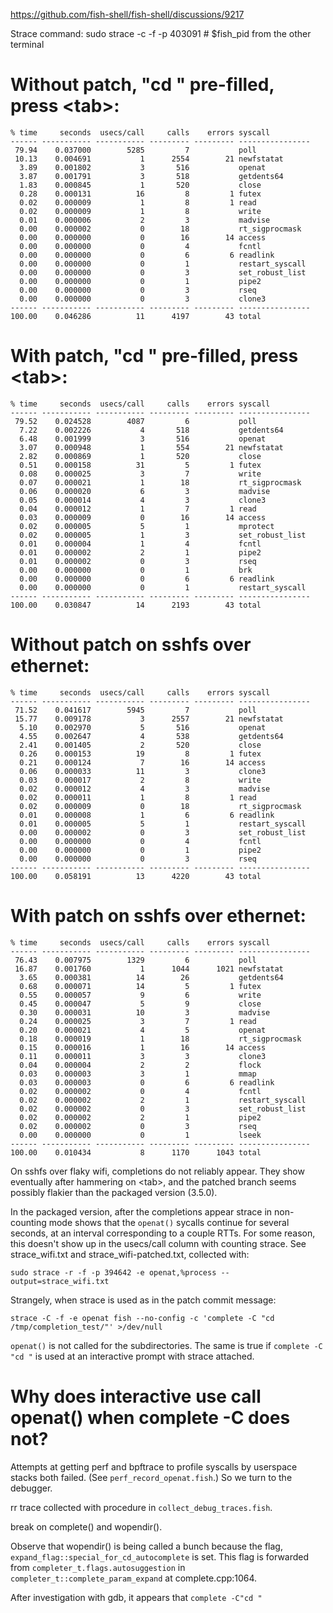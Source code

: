 https://github.com/fish-shell/fish-shell/discussions/9217

Strace command:
    sudo strace -c -f -p 403091 # $fish_pid from the other terminal

# Without patch, "cd " pre-filled, press \<tab\>:

```
% time     seconds  usecs/call     calls    errors syscall
------ ----------- ----------- --------- --------- ----------------
 79.94    0.037000        5285         7           poll
 10.13    0.004691           1      2554        21 newfstatat
  3.89    0.001802           3       516           openat
  3.87    0.001791           3       518           getdents64
  1.83    0.000845           1       520           close
  0.28    0.000131          16         8         1 futex
  0.02    0.000009           1         8         1 read
  0.02    0.000009           1         8           write
  0.01    0.000006           2         3           madvise
  0.00    0.000002           0        18           rt_sigprocmask
  0.00    0.000000           0        16        14 access
  0.00    0.000000           0         4           fcntl
  0.00    0.000000           0         6         6 readlink
  0.00    0.000000           0         1           restart_syscall
  0.00    0.000000           0         3           set_robust_list
  0.00    0.000000           0         1           pipe2
  0.00    0.000000           0         3           rseq
  0.00    0.000000           0         3           clone3
------ ----------- ----------- --------- --------- ----------------
100.00    0.046286          11      4197        43 total
```

# With patch, "cd " pre-filled, press \<tab\>:

```
% time     seconds  usecs/call     calls    errors syscall
------ ----------- ----------- --------- --------- ----------------
 79.52    0.024528        4087         6           poll
  7.22    0.002226           4       518           getdents64
  6.48    0.001999           3       516           openat
  3.07    0.000948           1       554        21 newfstatat
  2.82    0.000869           1       520           close
  0.51    0.000158          31         5         1 futex
  0.08    0.000025           3         7           write
  0.07    0.000021           1        18           rt_sigprocmask
  0.06    0.000020           6         3           madvise
  0.05    0.000014           4         3           clone3
  0.04    0.000012           1         7         1 read
  0.03    0.000009           0        16        14 access
  0.02    0.000005           5         1           mprotect
  0.02    0.000005           1         3           set_robust_list
  0.01    0.000004           1         4           fcntl
  0.01    0.000002           2         1           pipe2
  0.01    0.000002           0         3           rseq
  0.00    0.000000           0         1           brk
  0.00    0.000000           0         6         6 readlink
  0.00    0.000000           0         1           restart_syscall
------ ----------- ----------- --------- --------- ----------------
100.00    0.030847          14      2193        43 total
```

# Without patch on sshfs over ethernet:

```
% time     seconds  usecs/call     calls    errors syscall
------ ----------- ----------- --------- --------- ----------------
 71.52    0.041617        5945         7           poll
 15.77    0.009178           3      2557        21 newfstatat
  5.10    0.002970           5       516           openat
  4.55    0.002647           4       538           getdents64
  2.41    0.001405           2       520           close
  0.26    0.000153          19         8         1 futex
  0.21    0.000124           7        16        14 access
  0.06    0.000033          11         3           clone3
  0.03    0.000017           2         8           write
  0.02    0.000012           4         3           madvise
  0.02    0.000011           1         8         1 read
  0.02    0.000009           0        18           rt_sigprocmask
  0.01    0.000008           1         6         6 readlink
  0.01    0.000005           5         1           restart_syscall
  0.00    0.000002           0         3           set_robust_list
  0.00    0.000000           0         4           fcntl
  0.00    0.000000           0         1           pipe2
  0.00    0.000000           0         3           rseq
------ ----------- ----------- --------- --------- ----------------
100.00    0.058191          13      4220        43 total
```

# With patch on sshfs over ethernet:

```
% time     seconds  usecs/call     calls    errors syscall
------ ----------- ----------- --------- --------- ----------------
 76.43    0.007975        1329         6           poll
 16.87    0.001760           1      1044      1021 newfstatat
  3.65    0.000381          14        26           getdents64
  0.68    0.000071          14         5         1 futex
  0.55    0.000057           9         6           write
  0.45    0.000047           5         9           close
  0.30    0.000031          10         3           madvise
  0.24    0.000025           3         7         1 read
  0.20    0.000021           4         5           openat
  0.18    0.000019           1        18           rt_sigprocmask
  0.15    0.000016           1        16        14 access
  0.11    0.000011           3         3           clone3
  0.04    0.000004           2         2           flock
  0.03    0.000003           3         1           mmap
  0.03    0.000003           0         6         6 readlink
  0.02    0.000002           0         4           fcntl
  0.02    0.000002           2         1           restart_syscall
  0.02    0.000002           0         3           set_robust_list
  0.02    0.000002           2         1           pipe2
  0.02    0.000002           0         3           rseq
  0.00    0.000000           0         1           lseek
------ ----------- ----------- --------- --------- ----------------
100.00    0.010434           8      1170      1043 total
```

On sshfs over flaky wifi, completions do not reliably appear. They show
eventually after hammering on \<tab\>, and the patched branch seems possibly
flakier than the packaged version (3.5.0).

In the packaged version, after the completions appear strace in non-counting
mode shows that the `openat()` sycalls continue for several seconds, at an
interval corresponding to a couple RTTs.  For some reason, this doesn't show up
in the usecs/call column with counting strace.  See strace\_wifi.txt and
strace\_wifi-patched.txt, collected with:

    sudo strace -r -f -p 394642 -e openat,%process --output=strace_wifi.txt

Strangely, when strace is used as in the patch commit message:

    strace -C -f -e openat fish --no-config -c 'complete -C "cd /tmp/completion_test/"' >/dev/null
   
`openat()` is not called for the subdirectories.  The same is true if `complete
-C "cd "` is used at an interactive prompt with strace attached.

# Why does interactive use call openat() when complete -C does not?

Attempts at getting perf and bpftrace to profile syscalls by userspace stacks
both failed. (See `perf_record_openat.fish`.) So we turn to the debugger. 

rr trace collected with procedure in `collect_debug_traces.fish`.

break on complete() and wopendir().

Observe that wopendir() is being called a bunch because the flag, `expand_flag::special_for_cd_autocomplete` is set. This flag is forwarded from `completer_t.flags.autosuggestion` in `completer_t::complete_param_expand` at complete.cpp:1064.

After investigation with gdb, it appears that `complete -C"cd "` 
